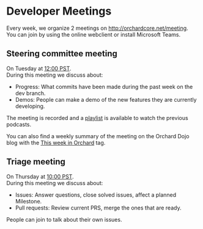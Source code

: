 # Developer Meetings

Every week, we organize 2 meetings on <http://orchardcore.net/meeting>.  
You can join by using the online webclient or install Microsoft Teams.

## Steering committee meeting

On Tuesday at [12:00 PST](https://www.google.com/search?q=12%3A00+pst).  
During this meeting we discuss about:

- Progress: What commits have been made during the past week on the dev branch.
- Demos: People can make a demo of the new features they are currently developing.

The meeting is recorded and a [playlist](https://www.youtube.com/playlist?list=PLuskKJW0FhJfOAN3dL0Y0KBMdG1pKESVn) is available to watch the previous podcasts.

You can also find a weekly summary of the meeting on the Orchard Dojo blog with the [This week in Orchard](https://orcharddojo.net/tag-nodes?TagNode=This%20week%20in%20Orchard) tag.

## Triage meeting

On Thursday at [10:00 PST](https://www.google.com/search?q=10%3A00+pst).  
During this meeting we discuss about:

- Issues: Answer questions, close solved issues, affect a planned Milestone.
- Pull requests: Review current PRS, merge the ones that are ready.

People can join to talk about their own issues.
